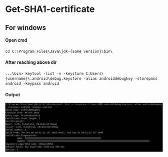 # Get-SHA1-certificate

## For windows

#### Open cmd
```
cd C:\Program Files\Java\jdk-{some version}\bin\
```
#### After reaching above dir
```
...\bin> keytool -list -v -keystore C:Users\{username}\.android\debug.keystore -alias androiddebugkey -storepass android -keypass android
```

#### Output

![example](./snapshot.jpg?raw=true "Snapshot")
